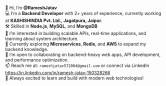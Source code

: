 👋 Hi, I’m **@RameshJatav**  
💻 I’m a **Backend Developer** with 2+ years of experience, currently working at **KASHISHINDIA Pvt. Ltd., Jagatpura, Jaipur**.  
🛠️ Skilled in **Node.js**, **MySQL**, and **MongoDB**  
👀 I’m interested in building scalable APIs, real-time applications, and learning about system architecture.  
🌱 Currently exploring **Microservices**, **Redis**, and **AWS** to expand my backend knowledge.  
🤝 I’m open to collaborating on backend-heavy web apps, API development, and performance optimization.  
📫 Reach me at: `rameshjatav572004@gmail.com` or connect via LinkedIn https://in.linkedin.com/in/ramesh-jatav-150328266  
🚀 Always excited to learn and build with modern web technologies!
